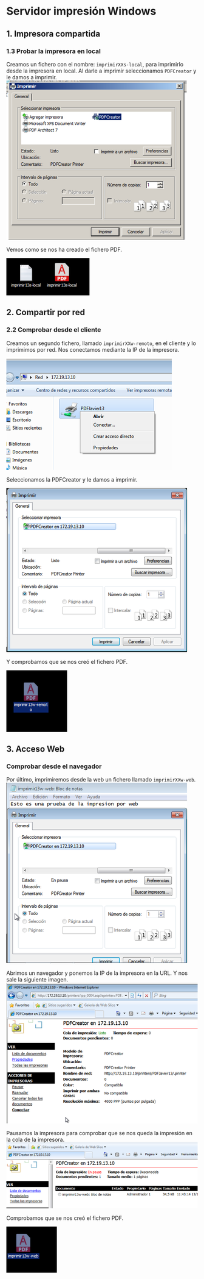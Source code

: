 # Servidor impresión Windows
## 1. Impresora compartida
### 1.3 Probar la impresora en local
Creamos un fichero con el nombre: ```imprimirXXs-local```, para imprimirlo desde la
impresora en local.
Al darle a imprimir seleccionamos ```PDFCreator``` y le damos a imprimir.
![](./img/1.3.png)

Vemos como se nos ha creado el fichero PDF.

![](./img/1.3.1.png)

## 2. Compartir por red
### 2.2 Comprobar desde el cliente
Creamos un segundo fichero, llamado ```imprimirXXw-remoto```, en el cliente y lo
imprimimos por red.
Nos conectamos mediante la IP de la impresora.

![](./img/2.2.png)

Seleccionamos la PDFCreator y le damos a imprimir.

![](./img/2.2.1.png)

Y comprobamos que se nos creó el fichero PDF.

![](./img/2.2.2.png)

## 3. Acceso Web
### Comprobar desde el navegador
Por último, imprimiremos desde la web un fichero llamado ```imprimirXXw-web```.
![](./img/3.3.2.png)

Abrimos un navegador y ponemos la IP de la impresora en la URL. Y nos sale la siguiente imagen.
![](./img/3.2.png)

Pausamos la impresora para comprobar que se nos queda la impresión en la cola de la impresora.
![](./img/3.3.3.png)

Comprobamos que se nos creó el fichero PDF.

![](./img/3.3.4.png)

